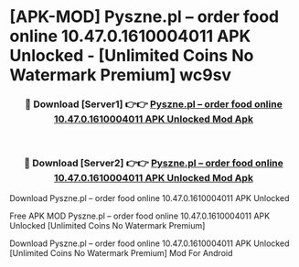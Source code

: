 # [APK-MOD] Pyszne.pl – order food online 10.47.0.1610004011 APK Unlocked - [Unlimited Coins No Watermark Premium] wc9sv



<div align="center">
<h3>🔴 Download [Server1] 👉👉 <a href="https://momento.my/?title=Pyszne.pl_–_order_food_online_10.47.0.1610004011_APK_Unlocked">Pyszne.pl – order food online 10.47.0.1610004011 APK Unlocked Mod Apk</a></h3><br>

<h3>🔴 Download [Server2] 👉👉 <a href="https://momento.my/?title=Pyszne.pl_–_order_food_online_10.47.0.1610004011_APK_Unlocked">Pyszne.pl – order food online 10.47.0.1610004011 APK Unlocked Mod Apk</a></h3>
</div>



Download Pyszne.pl – order food online 10.47.0.1610004011 APK Unlocked 

Free APK MOD Pyszne.pl – order food online 10.47.0.1610004011 APK Unlocked [Unlimited Coins No Watermark Premium]

Download Pyszne.pl – order food online 10.47.0.1610004011 APK Unlocked [Unlimited Coins No Watermark Premium] Mod For Android
